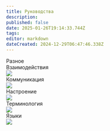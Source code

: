 ```yaml
---
title: Руководства
description: 
published: false
date: 2025-01-26T19:14:33.744Z
tags: 
editor: markdown
dateCreated: 2024-12-29T06:47:46.338Z
---
```


<div class="asd">
    <!--  -->
    <div class="guide-panel br-radius">
      <div class="header">
        <span>Разное</span>
      </div>
      <div class="content  hidden">
        <a class="guide-panel__item">
          <div>Взаимодействия</div>
          <img src="https://wiki.wwdp.ee/guides/research_console.png" />
        </a>
        <a class="guide-panel__item">
          <div>Коммуникация</div>
          <img src="https://wiki.wwdp.ee/guides/communication.png" />
        </a>
        <a class="guide-panel__item">
          <div>Настроение</div>
          <img src="https://wiki.wwdp.ee/guides/mood.gif" />
        </a>
        <a class="guide-panel__item">
          <div>Терминология</div>
          <img src="https://wiki.wwdp.ee/guides/terminology.png" />
        </a>
        <a class="guide-panel__item">
          <div>Языки</div>
          <img src="https://wiki.wwdp.ee/guides/language.png" />
        </a>
      </div>
    </div>
    <!--  -->
  </div>
